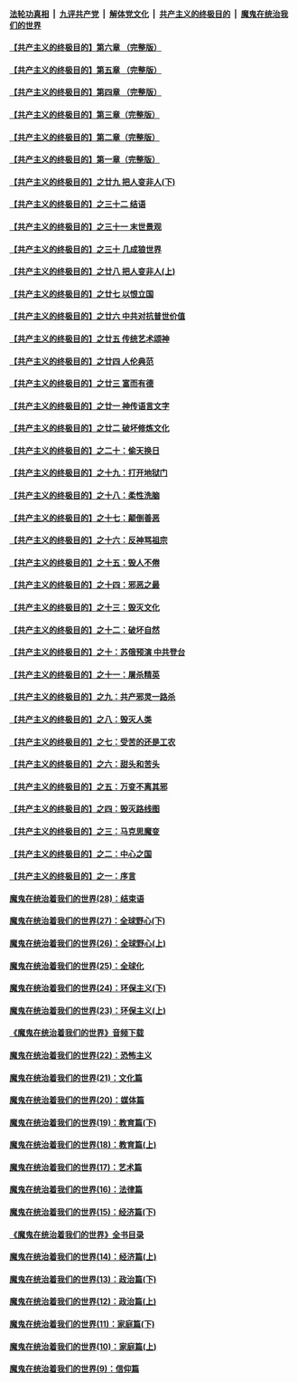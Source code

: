 

####  [法轮功真相](../../../../basic/blob/master/README.md?t=05100431) &nbsp;|&nbsp; [九评共产党](../../../../9ping.md/blob/master/README.md?t=05100431) &nbsp;|&nbsp; [解体党文化](../../../../jtdwh.md/blob/master/README.md?t=05100431)  &nbsp;|&nbsp; [共产主义的终极目的](../../../../gczydzjmd.md/blob/master/README.md?t=05100431) &nbsp;|&nbsp; [魔鬼在统治我们的世界](../../../../mgztzwmdsj.md/blob/master/README.md?t=05100431) 

#### [【共产主义的终极目的】第六章 （完整版）](../pages/nsc422/n11428913.md?t=05100431) 

#### [【共产主义的终极目的】第五章 （完整版）](../pages/nsc422/n11428912.md?t=05100431) 

#### [【共产主义的终极目的】第四章 （完整版）](../pages/nsc422/n11428907.md?t=05100431) 

#### [【共产主义的终极目的】第三章（完整版）](../pages/nsc422/n11428848.md?t=05100431) 

#### [【共产主义的终极目的】第二章（完整版）](../pages/nsc422/n11428831.md?t=05100431) 

#### [【共产主义的终极目的】第一章（完整版）](../pages/nsc422/n11417651.md?t=05100431) 

#### [【共产主义的终极目的】之廿九 把人变非人(下)](../pages/nsc422/n11344140.md?t=05100431) 

#### [【共产主义的终极目的】之三十二 结语](../pages/nsc422/n11360535.md?t=05100431) 

#### [【共产主义的终极目的】之三十一 末世景观](../pages/nsc422/n11351129.md?t=05100431) 

#### [【共产主义的终极目的】之三十 几成狼世界](../pages/nsc422/n11348280.md?t=05100431) 

#### [【共产主义的终极目的】之廿八 把人变非人(上)](../pages/nsc422/n11340492.md?t=05100431) 

#### [【共产主义的终极目的】之廿七 以恨立国](../pages/nsc422/n11336944.md?t=05100431) 

#### [【共产主义的终极目的】之廿六 中共对抗普世价值](../pages/nsc422/n11324785.md?t=05100431) 

#### [【共产主义的终极目的】之廿五 传统艺术颂神](../pages/nsc422/n11296396.md?t=05100431) 

#### [【共产主义的终极目的】之廿四 人伦典范](../pages/nsc422/n11296397.md?t=05100431) 

#### [【共产主义的终极目的】之廿三 富而有德](../pages/nsc422/n11283598.md?t=05100431) 

#### [【共产主义的终极目的】之廿一 神传语言文字](../pages/nsc422/n11263265.md?t=05100431) 

#### [【共产主义的终极目的】之廿二 破坏修炼文化](../pages/nsc422/n11245728.md?t=05100431) 

#### [【共产主义的终极目的】之二十：偷天换日](../pages/nsc422/n11238846.md?t=05100431) 

#### [【共产主义的终极目的】之十九：打开地狱门](../pages/nsc422/n11206376.md?t=05100431) 

#### [【共产主义的终极目的】之十八：柔性洗脑](../pages/nsc422/n11199994.md?t=05100431) 

#### [【共产主义的终极目的】之十七：颠倒善恶](../pages/nsc422/n11179782.md?t=05100431) 

#### [【共产主义的终极目的】之十六：反神骂祖宗](../pages/nsc422/n11166798.md?t=05100431) 

#### [【共产主义的终极目的】之十五：毁人不倦](../pages/nsc422/n11166792.md?t=05100431) 

#### [【共产主义的终极目的】之十四：邪恶之最](../pages/nsc422/n11150249.md?t=05100431) 

#### [【共产主义的终极目的】之十三：毁灭文化](../pages/nsc422/n11135227.md?t=05100431) 

#### [【共产主义的终极目的】之十二：破坏自然](../pages/nsc422/n11135214.md?t=05100431) 

#### [【共产主义的终极目的】之十：苏俄预演 中共登台](../pages/nsc422/n11118424.md?t=05100431) 

#### [【共产主义的终极目的】之十一：屠杀精英](../pages/nsc422/n11118442.md?t=05100431) 

#### [【共产主义的终极目的】之九：共产邪灵一路杀](../pages/nsc422/n11114139.md?t=05100431) 

#### [【共产主义的终极目的】之八：毁灭人类](../pages/nsc422/n11108503.md?t=05100431) 

#### [【共产主义的终极目的】之七：受苦的还是工农](../pages/nsc422/n11101809.md?t=05100431) 

#### [【共产主义的终极目的】之六：甜头和苦头](../pages/nsc422/n11096971.md?t=05100431) 

#### [【共产主义的终极目的】之五：万变不离其邪](../pages/nsc422/n11091285.md?t=05100431) 

#### [【共产主义的终极目的】之四：毁灭路线图](../pages/nsc422/n11086284.md?t=05100431) 

#### [【共产主义的终极目的】之三：马克思魔变](../pages/nsc422/n11061941.md?t=05100431) 

#### [【共产主义的终极目的】之二：中心之国](../pages/nsc422/n11047728.md?t=05100431) 

#### [【共产主义的终极目的】之一：序言](../pages/nsc422/n11086077.md?t=05100431) 

#### [魔鬼在统治着我们的世界(28)：结束语](../pages/nsc422/n10936246.md?t=05100431) 

#### [魔鬼在统治着我们的世界(27)：全球野心(下)](../pages/nsc422/n10928319.md?t=05100431) 

#### [魔鬼在统治着我们的世界(26)：全球野心(上)](../pages/nsc422/n10900318.md?t=05100431) 

#### [魔鬼在统治着我们的世界(25)：全球化](../pages/nsc422/n10788205.md?t=05100431) 

#### [魔鬼在统治着我们的世界(24)：环保主义(下)](../pages/nsc422/n10695307.md?t=05100431) 

#### [魔鬼在统治着我们的世界(23)：环保主义(上)](../pages/nsc422/n10688613.md?t=05100431) 

#### [《魔鬼在统治着我们的世界》音频下载](../pages/nsc422/n10635553.md?t=05100431) 

#### [魔鬼在统治着我们的世界(22)：恐怖主义](../pages/nsc422/n10614727.md?t=05100431) 

#### [魔鬼在统治着我们的世界(21)：文化篇](../pages/nsc422/n10597706.md?t=05100431) 

#### [魔鬼在统治着我们的世界(20)：媒体篇](../pages/nsc422/n10586579.md?t=05100431) 

#### [魔鬼在统治着我们的世界(19)：教育篇(下)](../pages/nsc422/n10564808.md?t=05100431) 

#### [魔鬼在统治着我们的世界(18)：教育篇(上)](../pages/nsc422/n10526970.md?t=05100431) 

#### [魔鬼在统治着我们的世界(17)：艺术篇](../pages/nsc422/n10499093.md?t=05100431) 

#### [魔鬼在统治着我们的世界(16)：法律篇](../pages/nsc422/n10485969.md?t=05100431) 

#### [魔鬼在统治着我们的世界(15)：经济篇(下)](../pages/nsc422/n10469975.md?t=05100431) 

#### [《魔鬼在统治着我们的世界》全书目录](../pages/nsc422/n10464261.md?t=05100431) 

#### [魔鬼在统治着我们的世界(14)：经济篇(上)](../pages/nsc422/n10457370.md?t=05100431) 

#### [魔鬼在统治着我们的世界(13)：政治篇(下)](../pages/nsc422/n10448270.md?t=05100431) 

#### [魔鬼在统治着我们的世界(12)：政治篇(上)](../pages/nsc422/n10444576.md?t=05100431) 

#### [魔鬼在统治着我们的世界(11)：家庭篇(下)](../pages/nsc422/n10440961.md?t=05100431) 

#### [魔鬼在统治着我们的世界(10)：家庭篇(上)](../pages/nsc422/n10435448.md?t=05100431) 

#### [魔鬼在统治着我们的世界(9)：信仰篇](../pages/nsc422/n10432159.md?t=05100431) 

